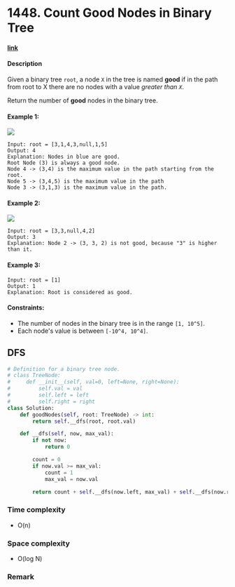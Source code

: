 # 1448. Count Good Nodes in Binary Tree

#### [link](https://leetcode.com/problems/count-good-nodes-in-binary-tree/)

#### Description
Given a binary tree `root`, a node `X` in the tree is named **good** if in the path from root to X there are no nodes with a value *greater than `X`*.

Return the number of **good** nodes in the binary tree.

#### Example 1:
![](https://assets.leetcode.com/uploads/2020/04/02/test_sample_1.png)
```
Input: root = [3,1,4,3,null,1,5]
Output: 4
Explanation: Nodes in blue are good.
Root Node (3) is always a good node.
Node 4 -> (3,4) is the maximum value in the path starting from the root.
Node 5 -> (3,4,5) is the maximum value in the path
Node 3 -> (3,1,3) is the maximum value in the path.
```
#### Example 2:
![](https://assets.leetcode.com/uploads/2020/04/02/test_sample_2.png)
```
Input: root = [3,3,null,4,2]
Output: 3
Explanation: Node 2 -> (3, 3, 2) is not good, because "3" is higher than it.
```
#### Example 3:
```
Input: root = [1]
Output: 1
Explanation: Root is considered as good.
```

#### Constraints:
* The number of nodes in the binary tree is in the range `[1, 10^5]`.
* Each node's value is between `[-10^4, 10^4]`.

## DFS
```python
# Definition for a binary tree node.
# class TreeNode:
#     def __init__(self, val=0, left=None, right=None):
#         self.val = val
#         self.left = left
#         self.right = right
class Solution:
    def goodNodes(self, root: TreeNode) -> int:
        return self.__dfs(root, root.val)

    def __dfs(self, now, max_val):
        if not now:
            return 0

        count = 0
        if now.val >= max_val:
            count = 1
            max_val = now.val

        return count + self.__dfs(now.left, max_val) + self.__dfs(now.right, max_val)
```
### Time complexity
* O(n)
### Space complexity
* O(log N)
### Remark